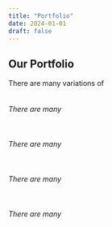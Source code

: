 ```yaml
---
title: "Portfolio"
date: 2024-01-01
draft: false
---
```


<!-- portfolio section -->
<section class="portfolio_section layout_padding-top">
  <div class="container">
    <div class="heading_container">
      <h2>
        Our Portfolio
      </h2>
      <p>
        There are many variations of
      </p>
    </div>
  </div>
  <div class="portfolio_container slick-carousel">
    <div class="box">
      <img src="{{ "images/p-1.jpg" | relURL }}" alt="">
      <div class="link-box">
        <a href="">
          <img src="{{ "images/link.png" | relURL }}" alt="">
        </a>
        <h6>
          There are many
        </h6>
      </div>
    </div>
    <div class="box">
      <img src="{{ "images/p-2.jpg" | relURL }}" alt="">
      <div class="link-box">
        <a href="">
          <img src="{{ "images/link.png" | relURL }}" alt="">
        </a>
        <h6>
          There are many
        </h6>
      </div>
    </div>
    <div class="box">
      <img src="{{ "images/p-3.jpg" | relURL }}" alt="">
      <div class="link-box">
        <a href="">
          <img src="{{ "images/link.png" | relURL }}" alt="">
        </a>
        <h6>
          There are many
        </h6>
      </div>
    </div>
    <div class="box">
      <img src="{{ "images/p-4.jpg" | relURL }}" alt="">
      <div class="link-box">
        <a href="">
          <img src="{{ "images/link.png" | relURL }}" alt="">
        </a>
        <h6>
          There are many
        </h6>
      </div>
    </div>
  </div>
</section>
<!-- end portfolio section --> 